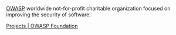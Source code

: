 
[OWASP](https://www.owasp.org/index.php/Main_Page)
worldwide not-for-profit charitable organization focused on improving the security of software.

[Projects | OWASP Foundation](https://owasp.org/projects)
